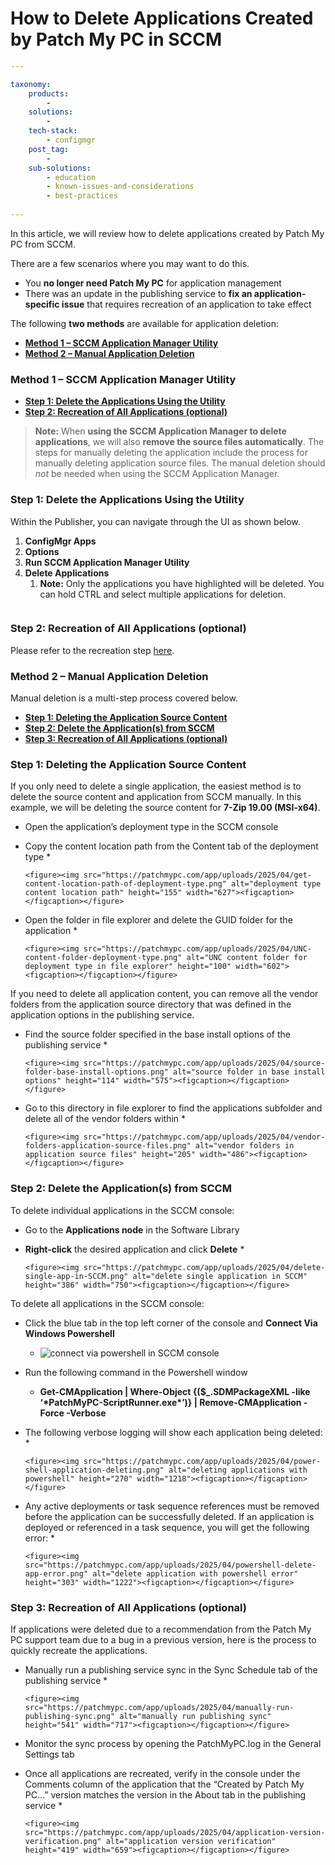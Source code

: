# How to Delete Applications Created by Patch My PC in SCCM

```yaml
---

taxonomy:
    products:
        - 
    solutions:
        - 
    tech-stack:
        - configmgr
    post_tag:
        - 
    sub-solutions:
        - education
        - known-issues-and-considerations
        - best-practices
        
---
```

In this article, we will review how to delete applications created by Patch My PC from SCCM.

There are a few scenarios where you may want to do this.

* You **no longer need Patch My PC** for application management
* There was an update in the publishing service to **fix an application-specific issue** that requires recreation of an application to take effect

The following **two methods** are available for application deletion:

* [**Method 1 – SCCM Application Manager Utility**](https://patchmypc.com/how-to-delete-applications-created-by-patch-my-pc-in-sccm#Method-1-SCCM-AppManUtil)
* [**Method 2 – Manual Application Deletion**](https://patchmypc.com/how-to-delete-applications-created-by-patch-my-pc-in-sccm#Method2-Manual-App-Deletion)

### Method 1 – SCCM Application Manager Utility <a href="#h-method-1-sccm-application-manager-utility" id="h-method-1-sccm-application-manager-utility"></a>

* [**Step 1: Delete the Applications Using the Utility**](https://patchmypc.com/kb/delete-apps-configmgr-manager/#Delete-With-Util)
* [**Step 2: Recreation of All Applications (optional)**](https://patchmypc.com/kb/delete-apps-configmgr-manager/#Recreate-Apps)

> **Note:** When **using the SCCM Application Manager to delete applications**, we will also **remove the source files automatically**. The steps for manually deleting the application include the process for manually deleting application source files. The manual deletion should _not_ be needed when using the SCCM Application Manager.

### Step 1: Delete the Applications Using the Utility <a href="#h-step-1-delete-the-applications-using-the-utility" id="h-step-1-delete-the-applications-using-the-utility"></a>

Within the Publisher, you can navigate through the UI as shown below.

1. **ConfigMgr Apps**
2. **Options**
3. **Run SCCM Application Manager Utility**
4. **Delete Applications**&#x20;
   1. **Note:** Only the applications you have highlighted will be deleted. You can hold CTRL and select multiple applications for deletion.

<figure><img src="https://patchmypc.com/app/uploads/2025/04/Sccm-AppMan-Util.png" alt=""><figcaption></figcaption></figure>

### Step 2: Recreation of All Applications (optional) <a href="#h-step-2-recreation-of-all-applications-optional" id="h-step-2-recreation-of-all-applications-optional"></a>

Please refer to the recreation step [here](https://patchmypc.com/kb/delete-apps-configmgr-manager/#Recreate-Apps).

### Method 2 – Manual Application Deletion <a href="#h-method-2-manual-application-deletion" id="h-method-2-manual-application-deletion"></a>

Manual deletion is a multi-step process covered below.

* [**Step 1: Deleting the Application Source Content**](https://patchmypc.com/kb/delete-apps-configmgr-manager/#Delete-Source-Content)
* [**Step 2: Delete the Application(s) from SCCM**](https://patchmypc.com/kb/delete-apps-configmgr-manager/#Delete-From-SCCM)
* [**Step 3: Recreation of All Applications (optional)**](https://patchmypc.com/kb/delete-apps-configmgr-manager/#Recreate-Apps)

### Step 1: Deleting the Application Source Content <a href="#h-step-1-deleting-the-application-source-content" id="h-step-1-deleting-the-application-source-content"></a>

If you only need to delete a single application, the easiest method is to delete the source content and application from SCCM manually. In this example, we will be deleting the source content for **7-Zip 19.00 (MSI-x64)**.

* Open the application’s deployment type in the SCCM console
* Copy the content location path from the Content tab of the deployment type
  *

      <figure><img src="https://patchmypc.com/app/uploads/2025/04/get-content-location-path-of-deployment-type.png" alt="deployment type content location path" height="155" width="627"><figcaption></figcaption></figure>
* Open the folder in file explorer and delete the GUID folder for the application
  *

      <figure><img src="https://patchmypc.com/app/uploads/2025/04/UNC-content-folder-deployment-type.png" alt="UNC content folder for deployment type in file explorer" height="100" width="602"><figcaption></figcaption></figure>

If you need to delete all application content, you can remove all the vendor folders from the application source directory that was defined in the application options in the publishing service.

* Find the source folder specified in the base install options of the publishing service
  *

      <figure><img src="https://patchmypc.com/app/uploads/2025/04/source-folder-base-install-options.png" alt="source folder in base install options" height="114" width="575"><figcaption></figcaption></figure>
* Go to this directory in file explorer to find the applications subfolder and delete all of the vendor folders within
  *

      <figure><img src="https://patchmypc.com/app/uploads/2025/04/vendor-folders-application-source-files.png" alt="vendor folders in application source files" height="205" width="486"><figcaption></figcaption></figure>

### Step 2: Delete the Application(s) from SCCM <a href="#h-step-2-delete-the-application-s-from-sccm" id="h-step-2-delete-the-application-s-from-sccm"></a>

To delete individual applications in the SCCM console:

* Go to the **Applications node** in the Software Library
* **Right-click** the desired application and click **Delete**
  *

      <figure><img src="https://patchmypc.com/app/uploads/2025/04/delete-single-app-in-SCCM.png" alt="delete single application in SCCM" height="386" width="750"><figcaption></figcaption></figure>

To delete all applications in the SCCM console:

* Click the blue tab in the top left corner of the console and **Connect Via Windows Powershell**
  * ![connect via powershell in SCCM console](https://patchmypc.com/app/uploads/2025/04/SCCM-connect-via-powershell.png)
* Run the following command in the Powershell window
  * **Get-CMApplication | Where-Object {($\_.SDMPackageXML -like ‘\*PatchMyPC-ScriptRunner.exe\*’)} | Remove-CMApplication -Force -Verbose**
* The following verbose logging will show each application being deleted:
  *

      <figure><img src="https://patchmypc.com/app/uploads/2025/04/power-shell-application-deleting.png" alt="deleting applications with powershell" height="270" width="1218"><figcaption></figcaption></figure>
* Any active deployments or task sequence references must be removed before the application can be successfully deleted. If an application is deployed or referenced in a task sequence, you will get  the following error:
  *

      <figure><img src="https://patchmypc.com/app/uploads/2025/04/powershell-delete-app-error.png" alt="delete application with powershell error" height="303" width="1222"><figcaption></figcaption></figure>

### Step 3: Recreation of All Applications (optional) <a href="#h-step-3-recreation-of-all-applications-optional" id="h-step-3-recreation-of-all-applications-optional"></a>

If applications were deleted due to a recommendation from the Patch My PC support team due to a bug in a previous version, here is the process to quickly recreate the applications.

* Manually run a publishing service sync in the Sync Schedule tab of the publishing service
  *

      <figure><img src="https://patchmypc.com/app/uploads/2025/04/manually-run-publishing-sync.png" alt="manually run publishing sync" height="541" width="717"><figcaption></figcaption></figure>
* Monitor the sync process by opening the PatchMyPC.log in the General Settings tab
* Once all applications are recreated, verify in the console under the Comments column of the application that the “Created by Patch My PC…” version matches the version in the About tab in the publishing service
  *

      <figure><img src="https://patchmypc.com/app/uploads/2025/04/application-version-verification.png" alt="application version verification" height="419" width="659"><figcaption></figcaption></figure>
